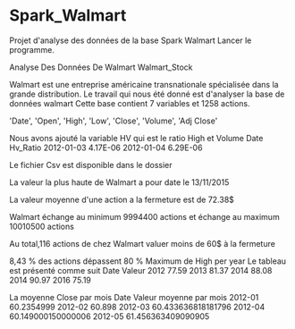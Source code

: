 # Spark_Walmart
Projet d'analyse des données de la base Spark Walmart
Lancer le programme.

Analyse Des Données De Walmart
Walmart_Stock

Walmart est une entreprise américaine transnationale spécialisée dans la grande distribution. 
Le travail qui nous été donné est d'analyser la base de données walmart
Cette base contient 7 variables et 1258 actions.

'Date', 'Open', 'High', 'Low', 'Close', 'Volume', 'Adj Close'

   

Nous avons ajouté la variable HV qui est le ratio  High et Volume 
Date 	Hv_Ratio
2012-01-03 	4.17E-06
2012-01-04 	6.29E-06

Le fichier Csv est disponible dans le dossier

La valeur la plus haute de Walmart a pour date le 13/11/2015

La valeur moyenne d'une action a la fermeture est de 72.38$

Walmart échange au minimum 9994400 actions et échange au maximum 10010500 actions

Au total,116 actions de chez Walmart valuer moins de 60$ à la fermeture

8,43 % des actions dépassent 80 %
Maximum de High per year
Le tableau est présenté comme suit 
Date 	Valeur 
2012 	77.59
2013 	81.37
2014 	88.08
2014 	90.97
2016 	75.19

La moyenne Close par mois
Date 	Valeur moyenne par mois
2012-01 	60.2354999
2012-02 	60.898
2012-03 	60.433636818181796
2012-04 	60.149000150000006
2012-05 	61.456363409090905

